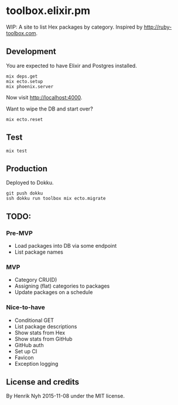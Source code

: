 # toolbox.elixir.pm

WIP: A site to list Hex packages by category. Inspired by <http://ruby-toolbox.com>.


## Development

You are expected to have Elixir and Postgres installed.

    mix deps.get
    mix ecto.setup
    mix phoenix.server

Now visit <http://localhost:4000>.

Want to wipe the DB and start over?

    mix ecto.reset



## Test

    mix test


## Production

Deployed to Dokku.

    git push dokku
    ssh dokku run toolbox mix ecto.migrate


## TODO:

### Pre-MVP
- Load packages into DB via some endpoint
- List package names

### MVP
- Category CRU(D)
- Assigning (flat) categories to packages
- Update packages on a schedule

### Nice-to-have
- Conditional GET
- List package descriptions
- Show stats from Hex
- Show stats from GitHub
- GitHub auth
- Set up CI
- Favicon
- Exception logging

## License and credits

By Henrik Nyh 2015-11-08 under the MIT license.
